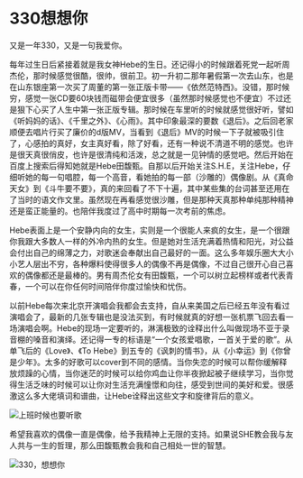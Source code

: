 # 330想想你


又是一年330，又是一句我爱你。

每年过生日后紧接着就是我女神Hebe的生日。还记得小的时候跟着死党一起听周杰伦，那时候感觉很酷，很帅，很前卫。初一升初二那年暑假第一次去山东，也是在山东银座第一次买了周董的第一张正版卡带——《依然范特西》。没错，那时候穷，感觉一张CD要60块钱而磁带会便宜很多（虽然那时候感觉也不便宜）不过还是狠下心买了人生中第一张正版专辑。那时候在车里听的时候就感觉很好听，譬如《听妈妈的话》、《千里之外》、《心雨》。其中印象最深的要数《退后》。之后回老家顺便去唱片行买了廉价的d版MV，当看到《退后》MV的时候一下子就被吸引住了，心感拍的真好，女主真好看，除了好看，还有一种说不清道不明的感觉。也许是很天真很俏皮，也许是很清纯和活泼，总之就是一见钟情的感觉吧。然后开始在百度上搜索后得知她就是Hebe田馥甄。自那以后开始关注S.H.E，关注Hebe，仔细听她的每一句唱腔，每一个高音，看她拍的每一部（沙雕的）偶像剧。从《真命天女》到《斗牛要不要》，真的来回看了不下十遍，其中某些集的台词甚至还用在了当时的语文作文里。虽然现在再看感觉很沙雕，但是那种天真那种单纯那种精神还是蛮正能量的。也陪伴我度过了高中时期每一次考前的焦虑。

Hebe表面上是一个安静内向的女生，实则是一个很能人来疯的女生，是一个很跟你我跟大多数人一样的外冷内热的女生。但是她对生活充满着热情和阳光，对公益会付出自己的绵薄之力，对歌迷会奉献出自己最好的一面。这么多年娱乐圈大大小小艺人层出不穷，各种爆料使得很多人的偶像不再是偶像，不过自己很开心自己喜欢的偶像都还是最棒的。男有周杰伦女有田馥甄，一个可以树立起榜样或者代表青春，一个可以在你任何时间陪伴你度过愉快和忧伤。

以前Hebe每次来北京开演唱会我都会去支持，自从来美国之后已经五年没有看过演唱会了，最新的几张专辑也是没法买到，有时候就真的好想一张机票飞回去看一场演唱会啊。Hebe的现场一定要听的，淋漓极致的诠释出什么叫做现场不亚于录音棚的嗓音和演绎。还记得一专的标语是“一个女孩爱唱歌，一首关于爱的歌”。从单飞后的《Love》、《To Hebe》到五专的《讽刺的情书》，从《小幸运》到《你曾是少年》。太多的好歌可以cover到不同的感情。当你失恋的时候可以帮你缓解释放烦躁的心情，当你迷茫的时候可以给你鸡血让你半夜掀起被子继续学习，当你觉得生活乏味的时候可以让你对生活充满憧憬和向往，感受到世间的美好和爱。很感激这么多大佬填词和谱曲，让Hebe诠释出这些文字和旋律背后的意义。

![](/images/Hebe/IMG_7618.jpg "上班时候也要听歌")

希望我喜欢的偶像一直是偶像，给予我精神上无限的支持。如果说SHE教会我与友人共与一生的哲理，那么田馥甄教会我和自己相处一世的智慧。

![](/images/Hebe/IMG_0816.jpg "330，想想你")
